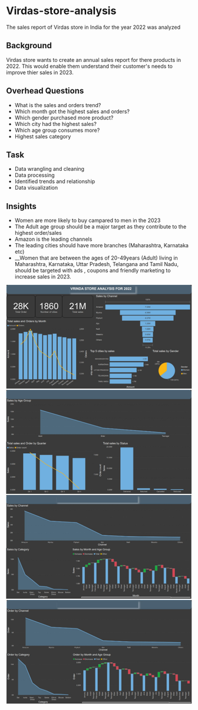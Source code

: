 # Virdas-store-analysis
The sales report of Virdas store  in India for the year 2022 was analyzed


## Background
Virdas store wants to create an annual sales report for there products in 2022. This would enable them understand their customer's needs to improve thier sales in 2023.

## Overhead Questions
* What is the sales and orders trend?
* Which month got the highest sales and orders?
* Which gender purchased more product?
* Which city had the highest sales?
* Which age group consumes more?
* Highest sales category

##  Task 
* Data wrangling and cleaning
* Data processing
* Identified trends and relationship
* Data visualization

## Insights
* Women are more likely to buy campared to men in the 2023
* The Adult age group should be a major target as they contribute to the highest order/sales
* Amazon is the leading channels
* The leading cities should have more branches (Maharashtra, Karnataka etc)
* __Women that are between the ages of 20-49years (Adult) living in Maharashtra, Karnataka, Uttar Pradesh, Telangana and Tamil Nadu, should be targeted with ads , coupons and friendly marketing to increase sales in 2023.

![The project dashboard](https://github.com/Seped28/Virdas-store-analysis/blob/main/Virdas_1.jpg)
![The project dashboard2](https://github.com/Seped28/Virdas-store-analysis/blob/main/Virdas_2.jpg)
![The project dashboard2](https://github.com/Seped28/Virdas-store-analysis/blob/main/Virdas_3.jpg)
![The project dashboard2](https://github.com/Seped28/Virdas-store-analysis/blob/main/Virdas_4.jpg)

